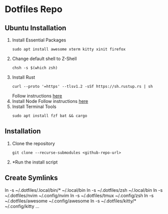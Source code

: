 # Dotfiles Repo

## Ubuntu Installation
1. Install Essential Packages
    ```shell
    sudo apt install awesome xterm kitty xinit firefox
    ```
2. Change default shell to Z-Shell
    ```shell
    chsh -s $(which zsh)
    ```
3. Install Rust
    ```shell
    curl --proto '=https' --tlsv1.2 -sSf https://sh.rustup.rs | sh
    ```
    Follow instructions [here](https://www.rust-lang.org/tools/install) 
4. Install Node
    Follow instructions [here](https://github.com/nodesource/distributions/blob/master/README.md#debinstall) 
5. Install Terminal Tools
    ```shell
    sudo apt install fzf bat && cargo 
    ```

## Installation
1. Clone the repository
    ```shell
    git clone --recurse-submodules <github-repo-url>
    ```
2. *Run the install script

## Create Symlinks
ln -s ~/.dotfiles/.local/bin/* ~/.local/bin
ln -s ~/.dotfiles/zsh ~/.local/bin
ln -s ~/.dotfiles/nvim ~/.config/nvim
ln -s ~/.dotfiles/tmux ~/.config/zsh
ln -s ~/.dotfiles/awesome ~/.config/awesome
ln -s ~/.dotfiles/kitty/* ~/.config/kitty
...
